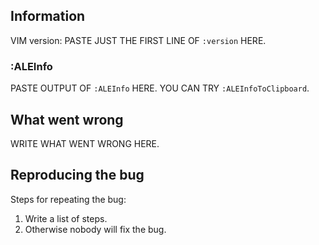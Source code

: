<!--
    This is a template for bug reports. If you want to request a new feature,
    you can clear this entire form field and write a short description of what
    you want.
-->

## Information

VIM version: PASTE JUST THE FIRST LINE OF `:version` HERE.

### :ALEInfo

PASTE OUTPUT OF `:ALEInfo` HERE. YOU CAN TRY `:ALEInfoToClipboard`.

## What went wrong

WRITE WHAT WENT WRONG HERE.

## Reproducing the bug

Steps for repeating the bug:

1. Write a list of steps.
2. Otherwise nobody will fix the bug.
